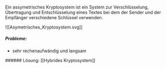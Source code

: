 Ein assymetrisches Kryptosystem ist ein System zur Verschlüsselung, Übertragung und Entschlüsselung eines Textes bei dem der Sender und der Empfänger verschiedene Schlüssel verwenden.

![[Asymetrisches_Kryptosystem.svg]]

##### Probleme:
<ul>
<li>sehr rechenaufwändig und langsam</li>
</ul>
###### Lösung:
[[Hybrides Kryptosystem]]

